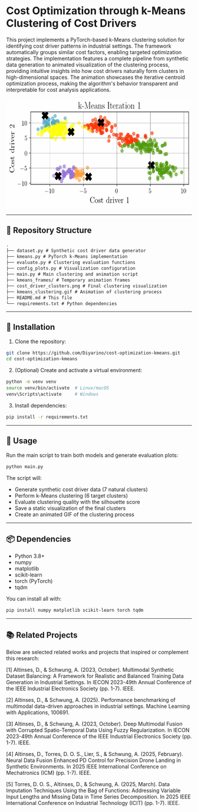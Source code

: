 # Cost Optimization through k-Means Clustering of Cost Drivers

This project implements a PyTorch-based k-Means clustering solution for identifying cost driver patterns in industrial settings. The framework automatically groups similar cost factors, enabling targeted optimization strategies. The implementation features a complete pipeline from synthetic data generation to animated visualization of the clustering process, providing intuitive insights into how cost drivers naturally form clusters in high-dimensional spaces. The animation showcases the iterative centroid optimization process, making the algorithm's behavior transparent and interpretable for cost analysis applications.

<p align="center">
  <img src="kmeans_clustering.gif" width="600" height="300" alt="til">
</p>

---

## 🏦 Repository Structure

```
.
├── dataset.py # Synthetic cost driver data generator
├── kmeans.py # PyTorch k-Means implementation
├── evaluate.py # Clustering evaluation functions
├── config_plots.py # Visualization configuration
├── main.py # Main clustering and animation script
├── kmeans_frames/ # Temporary animation frames
├── cost_driver_clusters.png # Final clustering visualization
├── kmeans_clustering.gif # Animation of clustering process
├── README.md # This file
└── requirements.txt # Python dependencies
```

---

## 🧩 Installation

1. Clone the repository:

```bash
git clone https://github.com/Diyarino/cost-optimization-kmeans.git
cd cost-optimization-kmeans
```

2. (Optional) Create and activate a virtual environment:

```bash
python -m venv venv
source venv/bin/activate  # Linux/macOS
venv\Scripts\activate     # Windows
```

3. Install dependencies:

```bash
pip install -r requirements.txt
```

---

## 🔧 Usage

Run the main script to train both models and generate evaluation plots:

```bash
python main.py
```

The script will:
* Generate synthetic cost driver data (7 natural clusters)
* Perform k-Means clustering (6 target clusters)
* Evaluate clustering quality with the silhouette score
* Save a static visualization of the final clusters
* Create an animated GIF of the clustering process

---

## 📦 Dependencies

* Python 3.8+
* numpy
* matplotlib
* scikit-learn
* torch (PyTorch)
* tqdm

You can install all with:

```bash
pip install numpy matplotlib scikit-learn torch tqdm
```

---

## 📚 Related Projects 

Below are selected related works and projects that inspired or complement this research:

<a id="1">[1]</a> Altinses, D., & Schwung, A. (2023, October). Multimodal Synthetic Dataset Balancing: A Framework for Realistic and Balanced Training Data Generation in Industrial Settings. In IECON 2023-49th Annual Conference of the IEEE Industrial Electronics Society (pp. 1-7). IEEE.

<a id="2">[2]</a> Altinses, D., & Schwung, A. (2025). Performance benchmarking of multimodal data-driven approaches in industrial settings. Machine Learning with Applications, 100691.

<a id="3">[3]</a> Altinses, D., & Schwung, A. (2023, October). Deep Multimodal Fusion with Corrupted Spatio-Temporal Data Using Fuzzy Regularization. In IECON 2023-49th Annual Conference of the IEEE Industrial Electronics Society (pp. 1-7). IEEE.

<a id="3">[4]</a> Altinses, D., Torres, D. O. S., Lier, S., & Schwung, A. (2025, February). Neural Data Fusion Enhanced PD Control for Precision Drone Landing in Synthetic Environments. In 2025 IEEE International Conference on Mechatronics (ICM) (pp. 1-7). IEEE.

<a id="3">[5]</a> Torres, D. O. S., Altinses, D., & Schwung, A. (2025, March). Data Imputation Techniques Using the Bag of Functions: Addressing Variable Input Lengths and Missing Data in Time Series Decomposition. In 2025 IEEE International Conference on Industrial Technology (ICIT) (pp. 1-7). IEEE.

